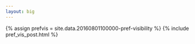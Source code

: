 ```yaml
---
layout: big
---
```

{% assign prefvis = site.data.20160801100000-pref-visibility %}
{% include pref_vis_post.html %}
